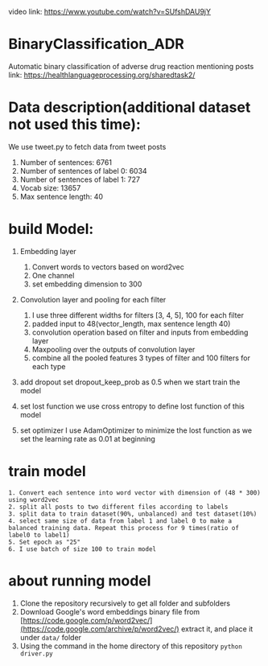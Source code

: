 video link: https://www.youtube.com/watch?v=SUfshDAU9jY
# BinaryClassification_ADR
Automatic binary classification of adverse drug reaction mentioning posts
link: https://healthlanguageprocessing.org/sharedtask2/

# Data description(additional dataset not used this time):
We use tweet.py to fetch data from tweet posts
  1. Number of sentences:	6761
  2. Number of sentences of label 0:	6034
  3. Number of sentences of label 1:	727
  4. Vocab size:	13657
  5. Max sentence length:	40
# build Model:
1. Embedding layer
	1. Convert words to vectors based on word2vec
	2. One channel
	3. set embedding dimension to 300

2. Convolution layer and pooling for each filter
	1. I use three different widths for filters [3, 4, 5], 100 for each filter
	2. padded input to 48(vector_length, max sentence length 40)
	3. convolution operation based on filter and inputs from embedding layer 
	4. Maxpooling over the outputs of convolution layer
	5. combine all the pooled features 3 types of filter and 100 filters for each type

3. add dropout
	set dropout_keep_prob as 0.5 when we start train the model

4. set lost function
	we use cross entropy to define lost function of this model

5. set optimizer
	I use AdamOptimizer to minimize the lost function as we set the learning rate as 0.01 at beginning

# train model
	1. Convert each sentence into word vector with dimension of (48 * 300) using word2vec
	2. split all posts to two different files according to labels
	3. split data to train dataset(90%, unbalanced) and test dataset(10%)
	4. select same size of data from label 1 and label 0 to make a balanced training data. Repeat this process for 9 times(ratio of label0 to label1)
	5. Set epoch as "25"
	6. I use batch of size 100 to train model 
# about running model
1) Clone the repository recursively to get all folder and subfolders  
2) Download Google's word embeddings binary file from [https://code.google.com/p/word2vec/](https://code.google.com/archive/p/word2vec/) extract it, and place it under `data/` folder
3) Using the command in the home directory of this repository
		`python driver.py`

